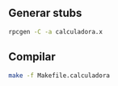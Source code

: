 

## Generar stubs 
```bash
rpcgen -C -a calculadora.x
```

## Compilar
```bash
make -f Makefile.calculadora
```
